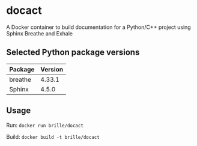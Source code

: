 # docact
A Docker container to build documentation for a Python/C++ project using Sphinx Breathe and Exhale


## Selected Python package versions
| Package                      | Version    |
|------------------------------|------------|
| breathe                      | 4.33.1     |
| Sphinx                       | 4.5.0      |

## Usage

Run: `docker run brille/docact`

Build: `docker build -t brille/docact`

